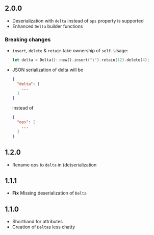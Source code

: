 ## 2.0.0
- Deserialization with `delta` instead of `ops` property is supported
- Enhanced `Delta` builder functions

### Breaking changes
- `insert`, `delete` & `retain` take ownership of `self`.
  Usage:
  ```Rust
  let delta = Delta()::new().insert("i").retain(12).delete(4);
  ```
- JSON serialization of delta will be
  ```JSON
  {
    "delta": [
      ...
    ]
  }
  ```
  instead of

  ```JSON
  {
    "ops": [
      ...
    ]
  }
  ```
## 1.2.0
- Rename ops to `delta` in (de)serialization

## 1.1.1
- **Fix** Missing deserialization of `Delta`

## 1.1.0
- Shorthand for attributes
- Creation of `Delta`s less chatty
